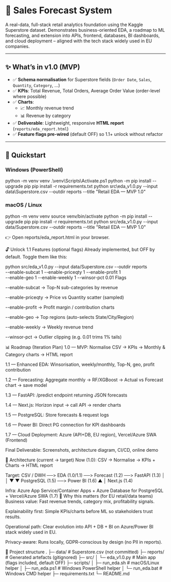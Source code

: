 # 🛒 Sales Forecast System

A real-data, full-stack retail analytics foundation using the Kaggle Superstore dataset.
Demonstrates business-oriented EDA, a roadmap to ML forecasting, and extension into APIs, frontend, databases, BI dashboards, and cloud deployment – aligned with the tech stack widely used in EU companies.

---

## ✨ What’s in v1.0 (MVP)
- ✅ **Schema normalisation** for Superstore fields (`Order Date`, `Sales`, `Quantity`, `Category`, …)  
- ✅ **KPIs**: Total Revenue, Total Orders, Average Order Value (order-level where possible)  
- ✅ **Charts**:  
  - 📈 Monthly revenue trend  
  - 📊 Revenue by category  
- ✅ **Deliverable**: Lightweight, responsive **HTML report** (`reports/eda_report.html`)  
- ✅ **Feature flags pre-wired** (default OFF) so 1.1+ unlock without refactor

---

## 🚀 Quickstart

### Windows (PowerShell)
python -m venv venv
.\venv\Scripts\Activate.ps1
python -m pip install --upgrade pip
pip install -r requirements.txt
python src\eda_v1.0.py --input data\Superstore.csv --outdir reports --title "Retail EDA — MVP 1.0"

### macOS / Linux
python -m venv venv
source venv/bin/activate
python -m pip install --upgrade pip
pip install -r requirements.txt
python src/eda_v1.0.py --input data/Superstore.csv --outdir reports --title "Retail EDA — MVP 1.0"

👉 Open reports/eda_report.html in your browser.

🔓 Unlock 1.1 Features (optional flags)
Already implemented, but OFF by default. Toggle them like this:

python src/eda_v1.0.py --input data/Superstore.csv --outdir reports \
  --enable-subcat 1 --enable-priceqty 1 --enable-profit 1 \
  --enable-geo 1 --enable-weekly 1 --winsor-pct 0.01
Flags

--enable-subcat → Top-N sub-categories by revenue

--enable-priceqty → Price vs Quantity scatter (sampled)

--enable-profit → Profit margin / contribution charts

--enable-geo → Top regions (auto-selects State/City/Region)

--enable-weekly → Weekly revenue trend

--winsor-pct → Outlier clipping (e.g. 0.01 trims 1% tails)

📊 Roadmap (Iteration Plan)
 1.0 — MVP: Normalise CSV → KPIs → Monthly & Category charts → HTML report

 1.1 — Enhanced EDA: Winsorisation, weekly/monthly, Top-N, geo, profit contribution

 1.2 — Forecasting: Aggregate monthly → RF/XGBoost → Actual vs Forecast chart → save model

 1.3 — FastAPI: /predict endpoint returning JSON forecasts

 1.4 — Next.js: Horizon input → call API → render charts

 1.5 — PostgreSQL: Store forecasts & request logs

 1.6 — Power BI: Direct PG connection for KPI dashboards

 1.7 — Cloud Deployment: Azure (API+DB, EU region), Vercel/Azure SWA (Frontend)

 Final Deliverable: Screenshots, architecture diagram, CI/CD, online demo

📐 Architecture (current → target)
Now (1.0):
CSV → Normalise → KPIs + Charts → HTML report

Target:
CSV / DWH ──> EDA (1.0/1.1) ──> Forecast (1.2) ──> FastAPI (1.3)
                                   │                   │
                                   ▼                   ▼
                              PostgreSQL (1.5) ──> Power BI (1.6)
                                   ▲
                                   │
                              Next.js (1.4)

Infra: Azure App Service/Container Apps + Azure Database for PostgreSQL + Vercel/Azure SWA (1.7)
📌 Why this matters (for EU retail/data teams)
Business value: Fast revenue trends, category mix, profitability signals.

Explainability first: Simple KPIs/charts before ML so stakeholders trust results.

Operational path: Clear evolution into API + DB + BI on Azure/Power BI stack widely used in EU.

Privacy-aware: Runs locally, GDPR-conscious by design (no PII in reports).

📂 Project structure
.
├─ data/                # Superstore.csv (not committed)
├─ reports/             # Generated artefacts (gitignored)
├─ src/
│  └─ eda_v1.0.py       # Main app (flags included, default OFF)
├─ scripts/
│  ├─ run_eda.sh        # macOS/Linux helper
│  ├─ run_eda.ps1       # Windows PowerShell helper
│  └─ run_eda.bat       # Windows CMD helper
├─ requirements.txt
└─ README.md
